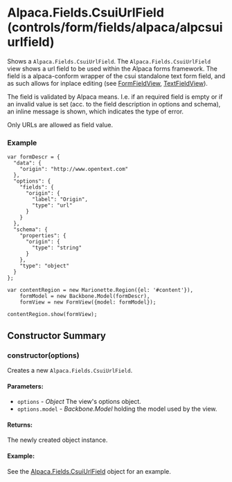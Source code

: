 # Alpaca.Fields.CsuiUrlField (controls/form/fields/alpaca/alpcsuiurlfield)

  Shows a `Alpaca.Fields.CsuiUrlField`. The `Alpaca.Fields.CsuiUrlField` view shows a 
  url field to be used within the Alpaca forms framework. 
  The field is a alpaca-conform wrapper of the csui standalone text form field, and as such
  allows for inplace editing (see [FormFieldView](./formfield.md]), 
  [TextFieldView](./textfield.md)).
  
  The field is validated by Alpaca means. I.e. if an required field is empty or if an invalid
  value is set (acc. to the field description in options and schema), an inline message is shown,
  which indicates the type of error.

  Only URLs are allowed as field value.

### Example

    var formDescr = {
      "data": {
        "origin": "http://www.opentext.com"
      },
      "options": {
        "fields": {
          "origin": {
            "label": "Origin",
            "type": "url"
          }
        }
      },
      "schema": {
        "properties": {
          "origin": {
            "type": "string"
          }
        },
        "type": "object"
      }
    };

    var contentRegion = new Marionette.Region({el: '#content'}),
        formModel = new Backbone.Model(formDescr),
        formView = new FormView({model: formModel});

    contentRegion.show(formView);

## Constructor Summary

### constructor(options)

  Creates a new `Alpaca.Fields.CsuiUrlField`.

#### Parameters:
* `options` - *Object* The view's options object.
* `options.model` - *Backbone.Model* holding the model used by the view.

#### Returns:

  The newly created object instance.

#### Example:

  See the [Alpaca.Fields.CsuiUrlField](#) object for an example.


